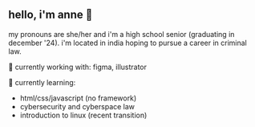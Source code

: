 ## hello, i'm anne 👋
my pronouns are she/her and i'm a high school senior (graduating in december '24). i'm located in india hoping to pursue a career in criminal law.

🔭 currently working with: figma, illustrator

 🌱 currently learning:
- html/css/javascript (no framework)
- cybersecurity and cyberspace law
- introduction to linux (recent transition)

<!--
**arsoninstigator/arsoninstigator** is a ✨ _special_ ✨ repository because its `README.md` (this file) appears on your GitHub profile.

Here are some ideas to get you started:

- 🔭 I’m currently working on ...
- 🌱 I’m currently learning ...
- 👯 I’m looking to collaborate on ...
- 🤔 I’m looking for help with ...
- 💬 Ask me about ...
- 📫 How to reach me: ...
- 😄 Pronouns: ...
- ⚡ Fun fact: ...
-->
